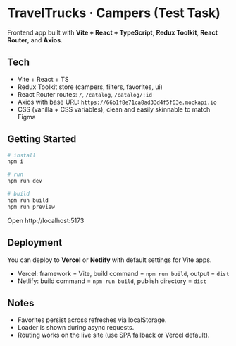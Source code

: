
# TravelTrucks · Campers (Test Task)

Frontend app built with **Vite + React + TypeScript**, **Redux Toolkit**, **React Router**, and **Axios**.

## Tech
- Vite + React + TS
- Redux Toolkit store (campers, filters, favorites, ui)
- React Router routes: `/`, `/catalog`, `/catalog/:id`
- Axios with base URL: `https://66b1f8e71ca8ad33d4f5f63e.mockapi.io`
- CSS (vanilla + CSS variables), clean and easily skinnable to match Figma

## Getting Started

```bash
# install
npm i

# run
npm run dev

# build
npm run build
npm run preview
```

Open http://localhost:5173

## Deployment
You can deploy to **Vercel** or **Netlify** with default settings for Vite apps.
- Vercel: framework = Vite, build command = `npm run build`, output = `dist`
- Netlify: build command = `npm run build`, publish directory = `dist`

## Notes
- Favorites persist across refreshes via localStorage.
- Loader is shown during async requests.
- Routing works on the live site (use SPA fallback or Vercel default).

